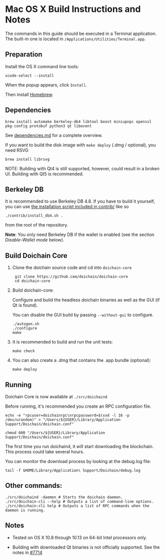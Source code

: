 Mac OS X Build Instructions and Notes
====================================
The commands in this guide should be executed in a Terminal application.
The built-in one is located in `/Applications/Utilities/Terminal.app`.

Preparation
-----------
Install the OS X command line tools:

`xcode-select --install`

When the popup appears, click `Install`.

Then install [Homebrew](https://brew.sh).

Dependencies
----------------------

    brew install automake berkeley-db4 libtool boost miniupnpc openssl pkg-config protobuf python3 qt libevent

See [dependencies.md](dependencies.md) for a complete overview.

If you want to build the disk image with `make deploy` (.dmg / optional), you need RSVG

    brew install librsvg

NOTE: Building with Qt4 is still supported, however, could result in a broken UI. Building with Qt5 is recommended.

Berkeley DB
-----------
It is recommended to use Berkeley DB 4.8. If you have to build it yourself,
you can use [the installation script included in contrib/](/contrib/install_db4.sh)
like so

```shell
./contrib/install_db4.sh .
```

from the root of the repository.

**Note**: You only need Berkeley DB if the wallet is enabled (see the section *Disable-Wallet mode* below).

Build Doichain Core
------------------------

1. Clone the doichain source code and cd into `doichain-core`

        git clone https://github.com/doichain/doichain-core
        cd doichain-core

2.  Build doichain-core:

    Configure and build the headless doichain binaries as well as the GUI (if Qt is found).

    You can disable the GUI build by passing `--without-gui` to configure.

        ./autogen.sh
        ./configure
        make

3.  It is recommended to build and run the unit tests:

        make check

4.  You can also create a .dmg that contains the .app bundle (optional):

        make deploy

Running
-------

Doichain Core is now available at `./src/doichaind`

Before running, it's recommended you create an RPC configuration file.

    echo -e "rpcuser=doichainrpc\nrpcpassword=$(xxd -l 16 -p /dev/urandom)" > "/Users/${USER}/Library/Application Support/Doichain/doichain.conf"

    chmod 600 "/Users/${USER}/Library/Application Support/Doichain/doichain.conf"

The first time you run doichaind, it will start downloading the blockchain. This process could take several hours.

You can monitor the download process by looking at the debug.log file:

    tail -f $HOME/Library/Application\ Support/Doichain/debug.log

Other commands:
-------

    ./src/doichaind -daemon # Starts the doichain daemon.
    ./src/doichain-cli --help # Outputs a list of command-line options.
    ./src/doichain-cli help # Outputs a list of RPC commands when the daemon is running.

Notes
-----

* Tested on OS X 10.8 through 10.13 on 64-bit Intel processors only.

* Building with downloaded Qt binaries is not officially supported. See the notes in [#7714](https://github.com/bitcoin/bitcoin/issues/7714)
